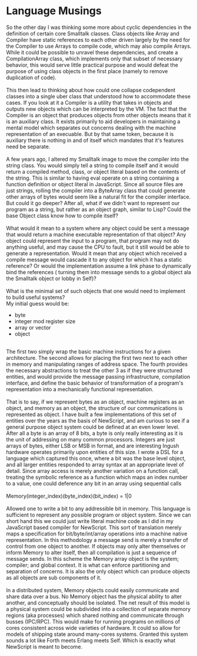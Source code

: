 Language Musings
================

So the other day I was thinking some more about cyclic dependencies in the definition of certain core Smalltalk classes. Class objects like Array and Compiler have static references to each other driven largely by the need for the Compiler to use Arrays to compile code, which may also compile Arrays. While it could be possible to unravel these dependencies, and create a CompilationArray class, which implements only that subset of necessary behavior, this would serve little practical purpose and would defeat the purpose of using class objects in the first place (namely to remove duplication of code). <br><br>This then lead to thinking about how could one collapse codependent classes into a single uber class that understood how to accommodate these cases. If you look at it a Compiler is a utility that takes in objects and outputs new objects which can be interpreted by the VM. The fact that the Compiler is an object that produces objects from other objects means that it is an auxiliary class. It exists primarily to aid developers in maintaining a mental model which separates out concerns dealing with the machine representation of an execuable. But by that same token, because it is auxiliary there is nothing in and of itself which mandates that it&#39;s features need be separate. <br><br>A few years ago, I altered my Smalltalk image to move the compiler into the string class. You would simply tell a string to compile itself and it would return a compiled method, class, or object literal based on the contents of the string. This is similar to having eval operate on a string containing a function definition or object literal in JavaScript.  Since all source files are just strings, rolling the compiler into a ByteArray class that could generate other arrays of bytes would seem like a natural fit for the compiler interface. But could it go deeper?  After all, what if we didn&#39;t want to represent our program as a string, but rather as an object graph, similar to Lisp?  Could the base Object class know how to compile itself?<br><br>What would it mean to a system where any object could be sent a message that would return a machine executable representation of that object?  Any object could represent the input to a program, that program may not do anything useful, and may cause the CPU to fault, but it still would be able to generate a representation. Would it mean that any object which received a compile message would cascade it to any object for which it has a static reference?  Or would the implementation assume a link phase to dynamically bind the references ( turning them into message sends to a global object ala the Smalltalk object or lobby in Self)?<br><br>What is the minimal set of such objects that one would need to implement to build useful systems?<br>My initial guess would be:<ul><li>byte</li><li>integer mod register size</li><li>array or vector</li><li>object</li></ul><br>The first two simply wrap the basic machine instructions for a given architecture. The second allows for placing the first two next to each other in memory and manipulating ranges of address space. The fourth provides the necessary abstractions to treat the other 3 as if they were structured entities, and would provide the message passing infrastructure, compilation interface, and define the basic behavior of transformation of a program&#39;s representation into a mechanically functional representation.  <br><br>That is to say, if we represent bytes as an object, machine registers as an object, and memory as an object, the structure of our communications is represented as object. I have built a few implementations of this set of entities over the years as the basis of NewScript, and am curious to see if a general purpose object system could be defined at an even lower level. After all a byte is an array of 8 bits, a byte is only really interesting as it is the unit of addressing on many common processors. Integers are just arrays of bytes, either LSB or MSB in format, and are interesting Ingush hardware operates primarily upon entities of this size. I wrote a DSL for a language which captured this once, where a bit was the base level object, and all larger entities responded to array syntax at an appropriate level of detail. Since array access is merely another variation on a function call, treating the symbolic reference as a function which maps an index number to a value, one could deference any bit in an array using sequential calls<br><br>  Memory(integer_index)(byte_index)(bit_index) = 1|0<br><br>Allowed one to write a bit to any addressible bit in memory. This language is sufficient to represent any possible program or object system. Since we can short hand this we could just write literal machine code as I did in my JavaScript based compiler for NewScript. This sort of translation merely maps a specification for bit/byte/int/array operations into a machine native representation. In this methodology a message send is merely a transfer of control from one object to another. If objects may only alter themselves or inform Memory to alter itself, then all compilation is just a sequence of message sends. In this scheme the Memory array object is the system; compiler; and global context. It is what can enforce partitioning and separation of concerns. It is also the only object which can produce objects as all objects are sub components of it. <br><br>In a distributed system, Memory objects could easily communicate and share data over a bus. No Memory object has the physical ability to alter another, and conceptually should be isolated. The net result of this model is a physical system could be subdivided into a collection of separate memory regions (aka processes) which shared nothing and communicate through busses (IPC/RPC). This would make for running programs on millions of cores consistent across wide varieties of hardware. It could so allow for models of shipping state around many-cores systems. Granted this system sounds a lot like Forth meets Erlang meets Self. Which is exactly what NewScript is meant to become. 